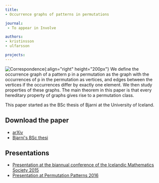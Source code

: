 ```yaml
---
title:
- Occurrence graphs of patterns in permutations

journal:
 - To appear in Involve

authors: 
- kristinsson
- ulfarsson

projects:
---
```

![Correspondence]({{site.baseurl}}/assets/img/occgraphs.png){:align="right" height="200px"}
We define the occurrence graph of a pattern p in a permutation as the graph
with the occurrences of p in the permutation as vertices, and edges between the
vertices if the occurrences differ by exactly one element. We then study
properties of these graphs. The main theorem in this paper is that every
hereditary property of graphs gives rise to a permutation class.

This paper started as the BSc thesis of Bjarni at the University of Iceland. 

## Download the paper
<!-- - [{{ page.journal }}](https://cs.uwaterloo.ca/journals/JIS/VOL20/Bean/bean2.html) -->
- [arXiv](https://arxiv.org/abs/1607.03018)
- [Bjarni's BSc thesi](http://hdl.handle.net/1946/22017)

## Presentations
- [Presentation at the biannual conference of the Icelandic Mathematics Society 2015]({{site.baseurl}}/assets/talks/occgraphs/2015-IMS.pdf)
- [Presentation at Permutation Patterns 2016]({{site.baseurl}}/assets/talks/occgraphs/2016-PP.pdf)